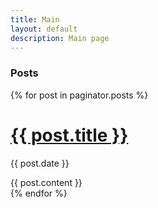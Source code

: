 ```yaml
---
title: Main
layout: default
description: Main page
---
```


### Posts

{% for post in paginator.posts %}
  <h1><a href="{{ post.url | relative }}">{{ post.title }}</a></h1>
  <p class="author">
    <span class="date">{{ post.date }}</span>
  </p>
  <div class="content">
    {{ post.content }}
  </div>
{% endfor %}
